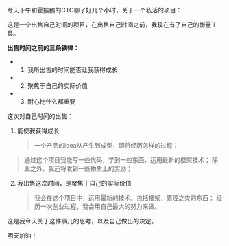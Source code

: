 今天下午和霍振鹏的CTO聊了好几个小时，关于一个私活的项目：

这是一个出售自己时间的项目，在出售自己时间之前，我现在有了自己的衡量工具。

**出售时间之前的三条铁律：**

* 1. 我所出售的时间能否让我获得成长
* 2. 聚焦于自己的实际价值
* 3. 耐心比什么都重要

这次对自己时间的出售：

1. 能使我获得成长

	> 一个产品的idea从产生到成型，即将经历怎样的过程；
> 通过这个项目我能写一些代码，学到一些东西，运用最新的框架技术；
> 除此之外，我还将收到一些物质上的奖励；

2. 我出售这次时间，是聚焦于自己的实际价值

	> 我会在这个项目中，运用最新的技术。包括框架，原理之类的东西；
	> 经历一次创业过程，我会用自己最大的努力来做。
	

这是我今天关于这件事儿的思考，以及自己做出的决定。

明天加油！

